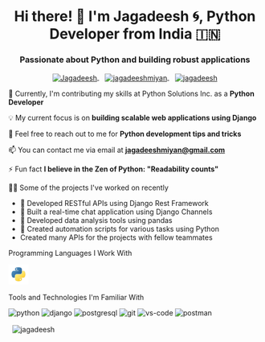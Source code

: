 <h1 align="center">Hi there! 👋 I'm Jagadeesh 🌀, Python Developer from India 🇮🇳</h1>
<h3 align="center">Passionate about Python and building robust applications</h3>

<p align="center">
<a href="https://www.linkedin.com/in/jagadeesh-panneerselvam-b9a3251b6/" target="blank">
  <img align="center" src="https://cdn.jsdelivr.net/npm/simple-icons@3/icons/linkedin.svg" alt="Jagadeesh" width="22px" />
</a>
  &nbsp;&nbsp;
<a href="https://github.com/jagadeeshmiyan" target="blank">
  <img align="center" src="https://cdn.jsdelivr.net/npm/simple-icons@3/icons/github.svg" alt="jagadeeshmiyan" width="22px" />
</a>
  &nbsp;&nbsp;
<a href="mailto:jagadeeshmiyan@gmail.com" target="blank">
  <img align="center" src="https://cdn.jsdelivr.net/npm/simple-icons@3/icons/gmail.svg" alt="jagadeesh" width="22px" />
</a></p>

[](https://komarev.com/ghpvc/?username=jagadeesh&style=flat-square&color=blue)

🏢 Currently, I'm contributing my skills at Python Solutions Inc. as a **Python Developer**

💡 My current focus is on **building scalable web applications using Django**

💬 Feel free to reach out to me for **Python development tips and tricks**

📫 You can contact me via email at **jagadeeshmiyan@gmail.com**

⚡ Fun fact **I believe in the Zen of Python: "Readability counts"**

👨‍💻 Some of the projects I've worked on recently

- 🐍 Developed RESTful APIs using Django Rest Framework
- 🐍 Built a real-time chat application using Django Channels
- 🐍 Developed data analysis tools using pandas
- 🐍 Created automation scripts for various tasks using Python
- Created many APIs for the projects with fellow teammates

Programming Languages I Work With
<p align="left">
  <img src="https://raw.githubusercontent.com/github/explore/80688e429a7d4ef2fca1e82350fe8e3517d3494d/topics/python/python.png" alt="python" title="python" width="40" height="40"/> 
</p>

Tools and Technologies I'm Familiar With
<p align="left">
  <img src="https://www.vectorlogo.zone/logos/python/python_code-icon.svg" alt="python" title="python" width="40" height="40"/> 
  <img src="https://www.vectorlogo.zone/logos/djangoproject/djangoproject-icon.svg" alt="django" title="django" width="40" height="40"/> 
  <img src="https://www.vectorlogo.zone/logos/postgresql/postgresql-icon.svg" alt="postgresql" title="postgresql" width="40" height="40"/>
  <img src="https://www.vectorlogo.zone/logos/git-scm/git-scm-icon.svg" alt="git" title="git" width="40" height="40"/> 
  <img src="https://www.vectorlogo.zone/logos/visualstudio_code/visualstudio_code-icon.svg" alt="vs-code" title="vs-code" width="40" height="40"/> 
  <img src="https://www.vectorlogo.zone/logos/postman/postman_code-icon.svg" alt="postman" title="postman" width="40" height="40"/> 
</p>

<p>&nbsp;
  <img align="center" src="https://github-readme-stats.vercel.app/api?username=jagadeeshmiyan&show_icons=true&hide=stars,issues" alt="jagadeesh" /></p>
